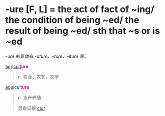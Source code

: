 # -ure [F, L] = the act of fact of ~ing/ the condition of being ~ed/ the result of being ~ed/ sth that ~s or is ~ed

*-ure 的异体有 -ature、-ture、-iture 等。*

[agr](_agr_.md)i[cult](_cult_.md)<b style="color: #C71585;">ure</b>
> n. 农业，农艺，农学

[aqu](_aqu_.md)icult<b style="color: #C71585;">ure</b>
> n. 水产养殖
>
> 另看词根 [_cult_](_cult_.md)